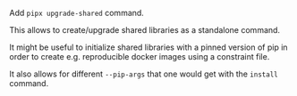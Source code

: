 Add `pipx upgrade-shared` command.

This allows to create/upgrade shared libraries as a standalone command.

It might be useful to initialize shared libraries with a pinned version of pip in order to create e.g. reproducible docker images using a constraint file.

It also allows for different `--pip-args` that one would get with the `install` command.
